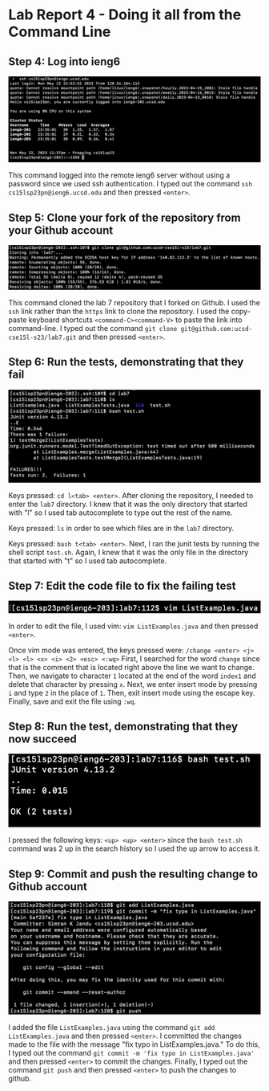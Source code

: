 # Lab Report 4 - Doing it all from the Command Line

## Step 4: Log into ieng6

![Image](step4-screenshot.png)

This command logged into the remote ieng6 server without using a password since we used ssh authentication. I typed out the command `ssh cs15lsp23pn@ieng6.ucsd.edu` and then pressed `<enter>`. 

## Step 5: Clone your fork of the repository from your Github account 

![Image](step5-screenshot.png)

This command cloned the lab 7 repository that I forked on Github. I used the `ssh` link rather than the `https` link to clone the repository. I used the copy-paste keyboard shortcuts `<command-C><command-V>` to paste the link into command-line. I typed out the command `git clone git@github.com:ucsd-cse15l-s23/lab7.git` and then pressed `<enter>`. 

## Step 6: Run the tests, demonstrating that they fail

![Image](step6-screenshot.png)

Keys pressed: `cd l<tab> <enter>`. After cloning the repository, I needed to enter the `lab7` directory. I knew that it was the only directory that started with "l" so I used tab autocomplete to type out the rest of the name. 

Keys pressed: `ls` in order to see which files are in the `lab7` directory. 

Keys pressed: `bash t<tab> <enter>`. Next, I ran the junit tests by running the shell script `test.sh`. Again, I knew that it was the only file in the directory that started with "t" so I used tab autocomplete. 


## Step 7: Edit the code file to fix the failing test

![Image](step7-screenshot.png)

In order to edit the file, I used vim: `vim ListExamples.java` and then pressed `<enter>`. 

Once vim mode was entered, the keys pressed were: `/change <enter> <j> <l> <l> <x> <i> <2> <esc> <:wq>` First, I searched for the word `change` since that is the comment that is located right above the line we want to change. Then, we navigate to character `1` located at the end of the word `index1` and delete that character by pressing `x`. Next, we enter insert mode by pressing `i` and type `2` in the place of `1`. Then, exit insert mode using the escape key. Finally, save and exit the file using `:wq`. 

## Step 8: Run the test, demonstrating that they now succeed 

![Image](step8-screenshot.png)

I pressed the following keys: `<up> <up> <enter>` since the `bash test.sh` command was 2 up in the search history so I used the up arrow to access it. 

## Step 9: Commit and push the resulting change to Github account

![Image](step9-screenshot.png) 

I added the file `ListExamples.java` using the command `git add ListExamples.java` and then pressed `<enter>`. I committed the changes made to the file with the message "fix typo in ListExamples.java." To do this, I typed out the command `git commit -m 'fix typo in ListExamples.java'` and then pressed `<enter>` to commit the changes. Finally, I typed out the command `git push` and then pressed `<enter>` to push the changes to github. 
